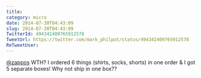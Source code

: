 ```yaml
---
title: 
category: micro
date: 2014-07-30T04:43:09
slug: 2014-07-30T04:43:09
TwitterId: 494342409765912578
TweetUrl: https://twitter.com/mark_philpot/status/494342409765912578
ReTweetUser: 
---
```


[@zappos](https://twitter.com/zappos) WTH? I ordered 6 things (shirts, socks, shorts) in one order &amp; I got 5 separate boxes!  Why not ship in one box??